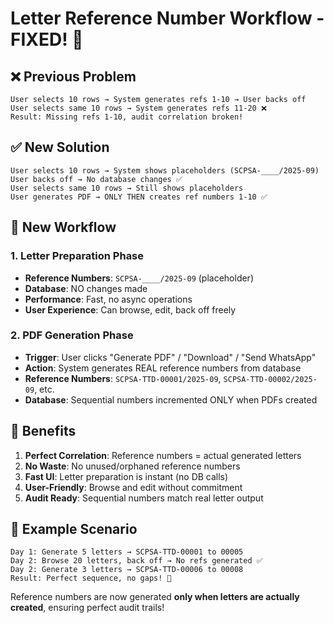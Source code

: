# Letter Reference Number Workflow - FIXED! 🎉

## ❌ **Previous Problem**
```
User selects 10 rows → System generates refs 1-10 → User backs off
User selects same 10 rows → System generates refs 11-20 ❌
Result: Missing refs 1-10, audit correlation broken!
```

## ✅ **New Solution**
```
User selects 10 rows → System shows placeholders (SCPSA-____/2025-09)
User backs off → No database changes ✅
User selects same 10 rows → Still shows placeholders
User generates PDF → ONLY THEN creates ref numbers 1-10 ✅
```

## 🔄 **New Workflow**

### **1. Letter Preparation Phase**
- **Reference Numbers**: `SCPSA-____/2025-09` (placeholder)
- **Database**: NO changes made
- **Performance**: Fast, no async operations
- **User Experience**: Can browse, edit, back off freely

### **2. PDF Generation Phase** 
- **Trigger**: User clicks "Generate PDF" / "Download" / "Send WhatsApp"
- **Action**: System generates REAL reference numbers from database
- **Reference Numbers**: `SCPSA-TTD-00001/2025-09`, `SCPSA-TTD-00002/2025-09`, etc.
- **Database**: Sequential numbers incremented ONLY when PDFs created

## 🎯 **Benefits**

1. **Perfect Correlation**: Reference numbers = actual generated letters
2. **No Waste**: No unused/orphaned reference numbers  
3. **Fast UI**: Letter preparation is instant (no DB calls)
4. **User-Friendly**: Browse and edit without commitment
5. **Audit Ready**: Sequential numbers match real letter output

## 📝 **Example Scenario**
```
Day 1: Generate 5 letters → SCPSA-TTD-00001 to 00005
Day 2: Browse 20 letters, back off → No refs generated ✅
Day 2: Generate 3 letters → SCPSA-TTD-00006 to 00008
Result: Perfect sequence, no gaps! 🎯
```

Reference numbers are now generated **only when letters are actually created**, ensuring perfect audit trails!